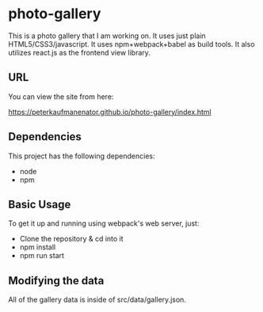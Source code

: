 # photo-gallery
This is a photo gallery that I am working on.  It uses just plain HTML5/CSS3/javascript.  It uses npm+webpack+babel as build tools.  It also utilizes react.js as the frontend view library.

URL
---

You can view the site from here:

https://peterkaufmanenator.github.io/photo-gallery/index.html

Dependencies
------------

This project has the following dependencies:

* node
* npm

Basic Usage
-----------

To get it up and running using webpack's web server, just:

* Clone the repository & cd into it
* npm install
* npm run start

Modifying the data
------------------

All of the gallery data is inside of src/data/gallery.json.

